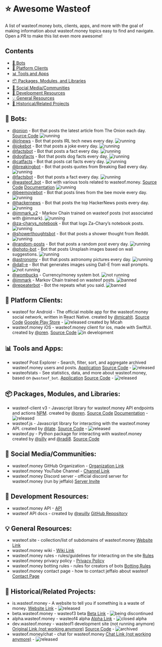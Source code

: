 # ⭐ Awesome Wasteof
A list of wasteof.money bots, clients, apps, and more  with the goal of making information about wasteof.money topics easy to find and navigate. Open a PR to make this list even more awesome!

## Contents
- [🤖 Bots](#-bots)
- [🔌 Platform Clients](#-platform-clients)
- [📊 Tools and Apps](#-tools-and-apps)
- [📦 Packages, Modules, and Libraries](#-packages-modules-and-libraries)
- [💬 Social Media/Communities](#-social-mediacommunities)
- [📔 Development Resources](#-development-resources)
- [💡 General Resources](#-general-resources)
- [🔗 Historical/Related Projects](#-historicalrelated-projects)

## **🤖 Bots:**
- [@onion](https://wasteof.money/users/onion) - Bot that posts the latest article from The Onion each day. [Source Code](https://github.com/imadeanaccount1/onionbot) ![running](https://img.shields.io/badge/status-running-blue)
- [@irlnews](https://wasteof.money/users/irlnews) - Bot that posts IRL tech news every day. ![running](https://img.shields.io/badge/status-running-blue)
- [@jokebot](https://wasteof.money/users/jokebot) - Bot that posts a joke every day. ![running](https://img.shields.io/badge/status-running-blue)
- [@factsbot](https://wasteof.money/users/factsbot) - Bot that posts a fact every day. ![running](https://img.shields.io/badge/status-running-blue)
- [@dogfacts](https://wasteof.money/users/dogfacts) - Bot that posts dog facts every day. ![running](https://img.shields.io/badge/status-running-blue)
- [@catfacts](https://wasteof.money/users/catfacts) - Bot that posts cat facts every day. ![running](https://img.shields.io/badge/status-running-blue)
- [@breakingbot](https://wasteof.money/users/breakingbot) - Bot that posts quotes from Breaking Bad every day. ![running](https://img.shields.io/badge/status-running-blue)
- [@factsbot](https://wasteof.money/users/factsbot) - Bot that posts a fact every day. ![running](https://img.shields.io/badge/status-running-blue)
- [@wasteof_bot](https://wasteof.money/users/wasteof_bot) - Bot with various tools related to wasteof.money. [Source Code](https://github.com/Quantum-Codes/Wob-Graphs) [Documentation](/docs/wasteof_bot/docs.md) ![running](https://img.shields.io/badge/status-running-blue)
- [@beemoviebot](https://wasteof.money/users/beemoviebot) - Bot that posts lines from the bee movie every day. ![running](https://img.shields.io/badge/status-running-blue)
- [@hackernews](https://wasteof.money/users/hackernews) - Bot that posts the top HackerNews posts every day. ![running](https://img.shields.io/badge/status-running-blue)
- [@immark_v2](https://wasteof.money/users/immark_v2) -  Markov Chain trained on wasteof posts (not associated with @immark). ![running](https://img.shields.io/badge/status-running-blue)
- [@za-charys_notebook](https://wasteof.money/users/za-charys_notebook) - Bot that logs Za-Chary’s notebook posts. ![running](https://img.shields.io/badge/status-running-blue)
- [@showerthoughtsbot](https://wasteof.money/users/showerthoughtsbot) - Bot that posts a shower thought from Reddit. ![running](https://img.shields.io/badge/status-running-blue)
- [@random-posts](https://wasteof.money/users/random-posts) - Bot that posts a random post every day. ![running](https://img.shields.io/badge/status-running-red)
- [@photo-bot](https://wasteof.money/users/photo-bot) - Bot that posts Unsplash images based on wall suggestions. ![running](https://img.shields.io/badge/status-running-blue)
- [@astronomy](https://wasteof.money/users/astronomy) - Bot that posts astronomy pictures every day. ![running](https://img.shields.io/badge/status-running-blue)
- [@dall-e](https://wasteof.money/users/dall-e) - Bot that generates images using Dall-E from wall prompts. ![not running](https://img.shields.io/badge/status-not_running-yellow)
- [@wombucks](https://wasteof.money/users/wombucks) - Currency/money system bot. ![not running](https://img.shields.io/badge/status-not_running-yellow)
- [@immark](https://wasteof.money/users/immark) - Markov Chain trained on wasteof posts. ![banned](https://img.shields.io/badge/status-banned-red)
- [@repeaterbot](https://wasteof.money/users/repeaterbot) - Bot the repeats what you said. ![banned](https://img.shields.io/badge/status-banned-red)

## **🔌 Platform Clients:**
- wasteof for Android -  The official mobile app for the wasteof.money social network, written in React Native. created by [@micahlt](https://wasteof.money/users/micahlt). [Source Code](https://github.com/micahlt/wasteof.mobile) [Google Play Store](https://play.google.com/store/apps/details?id=com.micahlindley.wasteofmobile) - ![released](https://img.shields.io/badge/status-released-blue) created by Micah
- wasteof.money iOS - wasteof.money client for ios, made with SwiftUI. created by [@oren](https://wasteof.money/users/oren). [Source Code](https://github.com/Oren-Lindsey/wasteof.money-ios) ![in development](https://img.shields.io/badge/status-in_development-yellow) 

## **📊 Tools and Apps:**
- wasteof Post Explorer - Search, filter, sort, and aggregate archived wasteof.money users and posts. [Application](https://wasteof-postexplorer.vercel.app) [Source Code](https://github.com/imadeanaccount1/wasteofpostexplorer) - ![released](https://img.shields.io/badge/status-released-blue)
- wasteofstats - See statistics, data, and more about wasteof.money, based on `@wasteof_bot`. [Application](https://wasteofstats.lindsey.studio/) [Source Code](https://github.com/Oren-Lindsey/wasteofstats2) - ![released](https://img.shields.io/badge/status-released-blue)

## **📦 Packages, Modules, and Libraries:**
- wasteof-client v3 - Javascript library for wasteof.money API endpoints and actions [NPM](https://www.npmjs.com/package/wasteof-client). created by [@oren](https://wasteof.money/users/oren). [Source Code](https://github.com/Oren-Lindsey/wasteof-client3) [Documentation](https://oren-lindsey.github.io/wasteof-client-docs/) - ![released](https://img.shields.io/badge/status-released-blue)
- wasteof.js - Javascript library for interacting with the wasteof.money API. created by [@late](https://wasteof.money/users/late). [Source Code](https://github.com/Late-Is-Cool/wasteof.js) - ![released](https://img.shields.io/badge/status-released-blue)
- wasteof.py - Python package for interacting with wasteof.money created by [@silly](https://wasteof.money/users/silly) and [@radi8](https://wasteof.money/users/radi8). [Source Code](https://github.com/reidthepog/wasteof.py)

## **💬 Social Media/Communities:**
- wasteof.money GitHub Organization - [Organization Link](https://github.com/waste-of)
- wasteof.money YouTube Channel - [Channel Link](https://www.youtube.com/@wasteofmoney)
- wasteof.money Discord server - official discord server for wasteof.money (run by jeffalo) [Server Invite](https://discord.gg/VkZnVdZTZX)

## **📔 Development Resources:**
- wasteof.money API - [API](https://api.wasteof.money/)
- wasteof API docs - created by [@wuilly](https://wasteof.money/wuilly) [GitHub Repository](https://github.com/wulliy/wasteof-docs)

## **💡 General Resources:**
- wasteof.site - collection/list of subdomains of wasteof.money [Website Link](https://wasteof.site)
- wasteof.money wiki - [Wiki Link](https://wiki.wasteof.money)
- wasteof.money rules - rules/guidelines for interacting on the site [Rules](https://wasteof.money/rules)
- wasteof.money privacy policy - [Privacy Policy](https://wasteof.money/privacy)
- wasteof.money botting rules - rules for creators of bots [Botting Rules](https://wasteof.money/posts/629eef086586aae544597fac)
- wasteof.money contact page - how to contact jeffalo about wasteof [Contact Page](https://wasteof.money/contact)

## **🔗 Historical/Related Projects:**
- is.wasteof.money - A website to tell you if something is a waste of money. [Website Link](https://is.wasteof.money/) - ![released](https://img.shields.io/badge/status-released-blue)
- beta.wasteof.money - wasteof3 beta [Beta Link](https://beta.wasteof.money/) - ![being discontinued](https://img.shields.io/badge/status-being_discontinued-yellow)
- alpha.wasteof.money - wasteof4 alpha [Alpha Link](https://alpha.wasteof.money/) - ![closed alpha](https://img.shields.io/badge/status-closed_alpha-yellow)
- dev.wasteof.money - wasteof1 development site (not running anymore) [Original Link (not working anymore)](https://dev.wasteof.money/) [Source Code](https://github.com/jeffalo/wasteof.money) - ![archived](https://img.shields.io/badge/status-archived-red)
- wasteof.money/chat - chat for wasteof.money [Chat Link (not working anymore)](https://wasteof.money/chat) - ![released](https://img.shields.io/badge/status-released-blue)